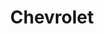---
title: "Chevrolet"
url: /ciudad-autonoma-de-buenos-aires/chevrolet-avenida-doctor-ricardo-balbin/
shop: coche
---